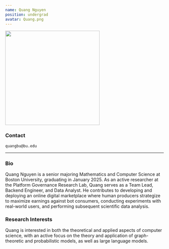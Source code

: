 ```yaml
---
name: Quang Nguyen
position: undergrad
avatar: Quang.png
---
```


<img width="300" src="{{site.baseurl}}/images/people/{{page.avatar}}" data-action="zoom">

### Contact

<i class="fa fa-envelope-o"></i>  `quangbu@bu.edu`<br>

<hr>

### Bio

Quang Nguyen is a senior majoring Mathematics and Computer Science at Boston University, graduating in January 2025. As an active researcher at the Platform Governance Research Lab, Quang serves as a Team Lead, Backend Engineer, and Data Analyst. He contributes to developing and deploying an online digital marketplace where human producers strategize to maximize earnings against bot consumers, conducting experiments with real-world users, and performing subsequent scientific data analysis.

### Research Interests
Quang is interested in both the theoretical and applied aspects of computer science, with an active focus on the theory and application of graph-theoretic and probabilistic models, as well as large language models.